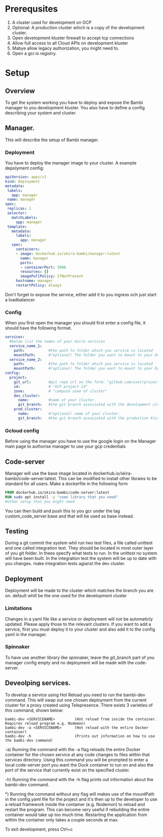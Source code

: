 # Prerequsites
1. A cluster used for development on GCP
2. Optional: A production cluster which is a copy of the development cluster.
3. Open development kluster firewall to accept tcp connections
4. Allow full access to all Cloud APIs on development kluster
5. Mabye allow legacy authorization, you might need to. 
6. Open a gcr.io registry.

# Setup
## Overview
To get the system working you have to deploy and expose the Bambi manager to you development kluster.
You also have to define a config describing your system and cluster.

## Manager.
This will describe the setup of Bambi manager.

### Deployment
You have to deploy the manager image to your cluster.
A example depolyment config:
``` YAML
apiVersion: apps/v1
kind: Deployment
metadata:
 labels:
   app: manager
 name: manager
spec:
 replicas: 1
 selector:
   matchLabels:
     app: manager
 template:
   metadata:
     labels:
       app: manager
   spec:
     containers:
     - image: dockerhub.io/skira-bambi/manager:latest
       name: manager
       ports:
       - containerPort: 5000
       resources: {}
       imagePullPolicy: IfNotPresent
     hostname: manager
     restartPolicy: Always
```
Don't forget to expose the service, either add it to you ingress och just start a loadbalancer.

### Config
When you first open the manager you should first enter a config file, it should have the following format.
``` Yaml
services:
  #below list the names of your micro services
  service_name_1: 
    path:           #the path to folder which you service is located
    mountPath:      #!optional! The folder you want to mount to your Docker container while developing using a specific hot reload option
  service_name_2:
    path:           #the path to folder which you service is located
    mountPath:      #!optional! The folder you want to mount to your Docker container while developing using a specific hot reload option
config:
  project:
    git_url:        #git repo url on the form: "github.com/user/project.git"
    id:             # "GCP project id"
    zone:           # "compute zone of cluster"
    dev_cluster:
      name:         #name of your cluster.
      git_branch:   #the git branch assosiated with the development cluster
    prod_cluster:
      name:         #!optional! name of your cluster.
      git_branch:   #the git branch assosiated with the production kluster
```
### Gcloud config
Before using the manager you have to use the google login on the Manager main page to authorise 
manager to use your gcp credentials


## Code-server
Manager will use the base image located in dockerhub.io/skira-bambi/code-server:latest.
This can be modified to install other libraies to be standard for all users.
Make a dockerfile in the following form
```dockerfile
FROM dockerhub.io/skira-bambi/code-server:latest
RUN sudo apt install -y "some library that you need"
#other setup that you might need 
```
You can then build and push this to you gcr under the tag custom_code_server:base and that will be used as base instead.

## Testing
During a git commit the system whil run two test files, a file called unittest and one called integration test.
They should be located in most outer layer of you git folder. In thees specify what tests to run.
In the unittest no system will have been built.
In the integration test the system will be up to date with you changes. make integration tests agianst the dev cluster.

## Deployment
Deployment will be made to the cluster which matches the branch you are on. default whill be the one used for the development cluster
### Limitations
Changes in a yaml file like a service or deployment will not be automaticly updated. Please apply those to the relevant clusters.
If you want to add a service, first you must deploy it to your cluster and also add it to the config yaml in the manager.
### Spinnaker
To have use another library like spinnaker, leave the git_branch part of you manager config empty and no deployment will be made with the code-server. 

## Deveolping services.
To develop a service using Hot Reload you need to run the bambi-dev command. This will swap out one chosen deployment from the current cluster
for a proxy created using Telepresence. There exists 3 varieties of this command, shown below:

```
bambi-dev <SERVICENAME>         (Hot reload from inside the container. Requires reload program e.g. Nodemon)
bambi-dev -a <SERVICENAME>      (Hot reload with the entire Docker container)
bambi-dev -h                    (Prints out information on how to use the bambi-dev command)
```

-a) Running the command with the -a flag reloads the entire Docker container for the chosen service at any code
changes to files within that services directory. Using this command you will be prompted to enter a local code-server port
you want the Dock container to run on and also the port of the service that currently exist on the specified cluster.

-h) Running the command with the -h flag prints out information about the bambi-dev command.

*) Running the command without any flag will makes use of the mountPath in the config.yaml file for the project and it's then
up to the developer to use a reload framework inside the container (e.g. Nodemon) to reload and restart the program.
This can become very useful if rebuilding the entire container would take up too much time. Restarting the application
from within the container only takes a couple seconds at max.

To exit development, press Ctrl+c




